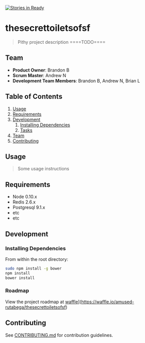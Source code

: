[![Stories in Ready](https://badge.waffle.io/amused-rutabega/thesecrettoiletsofsf.png?label=ready&title=Ready)](https://waffle.io/amused-rutabega/thesecrettoiletsofsf)
# thesecrettoiletsofsf

> Pithy project description ====TODO====

## Team

  - __Product Owner__: Brandon B
  - __Scrum Master__: Andrew N
  - __Development Team Members__: Brandon B, Andrew N, Brian L

## Table of Contents

1. [Usage](#Usage)
1. [Requirements](#requirements)
1. [Development](#development)
    1. [Installing Dependencies](#installing-dependencies)
    1. [Tasks](#tasks)
1. [Team](#team)
1. [Contributing](#contributing)

## Usage

> Some usage instructions

## Requirements

- Node 0.10.x
- Redis 2.6.x
- Postgresql 9.1.x
- etc
- etc

## Development

### Installing Dependencies

From within the root directory:

```sh
sudo npm install -g bower
npm install
bower install
```

### Roadmap

View the project roadmap at [waffle](https://badge.waffle.io/amused-rutabega/thesecrettoiletsofsf.png?label=ready&title=Ready)](https://waffle.io/amused-rutabega/thesecrettoiletsofsf)


## Contributing

See [CONTRIBUTING.md](CONTRIBUTING.md) for contribution guidelines.
